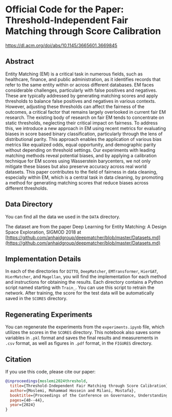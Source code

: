 # Official Code for the Paper: Threshold-Independent Fair Matching through Score Calibration
https://dl.acm.org/doi/abs/10.1145/3665601.3669845

## Abstract
Entity Matching (EM) is a critical task in numerous fields, such as healthcare, finance, and public administration, as it identifies records that refer to the same entity within or across different databases. EM faces considerable challenges, particularly with false positives and negatives. These are typically addressed by generating matching scores and apply thresholds to balance false positives and negatives in various contexts. However, adjusting these thresholds can affect the fairness of the outcomes, a critical factor that remains largely overlooked in current fair EM research. The existing body of research on fair EM tends to concentrate on static thresholds, neglecting their critical impact on fairness. To address this, we introduce a new approach in EM using recent metrics for evaluating biases in score based binary classification, particularly through the lens of distributional parity. This approach enables the application of various bias metrics like equalized odds, equal opportunity, and demographic parity without depending on threshold settings. Our experiments with leading matching methods reveal potential biases, and by applying a calibration technique for EM scores using Wasserstein barycenters, we not only mitigate these biases but also preserve accuracy across real world datasets. This paper contributes to the field of fairness in data cleaning, especially within EM, which is a central task in data cleaning, by promoting a method for generating matching scores that reduce biases across different thresholds.

## Data Directory

You can find all the data we used in the `DATA` directory.

The dataset are from the paper Deep Learning for Entity Matching: A Design Space Exploration, SIGMOD 2018 at [https://github.com/anhaidgroup/deepmatcher/blob/master/Datasets.md](https://github.com/anhaidgroup/deepmatcher/blob/master/Datasets.md)

## Implementation Details

In each of the directories for `DITTO`, `DeepMatcher`, `EMTransformer`, `HierGAT`, `HierMatcher`, and `Magellan`, you will find the implementation for each method and instructions for obtaining the results. Each directory contains a Python script named starting with `Train_`. You can use this script to retrain the network. After training, the score for the test data will be automatically saved in the `SCORES` directory.

## Regenerating Experiments

You can regenerate the experiments from the `experiments.ipynb` file, which utilizes the scores in the `SCORES` directory. This notebook also saves some variables in `.pkl` format and saves the final results and measurements in `.csv` format, as well as figures in `.pdf` format, in the `FIGURES` directory.

## Citation

If you use this code, please cite our paper:

```bibtex
@inproceedings{moslemi2024threshold,
  title={Threshold-Independent Fair Matching through Score Calibration},
  author={Moslemi, Mohammad Hossein and Milani, Mostafa},
  booktitle={Proceedings of the Conference on Governance, Understanding and Integration of Data for Effective and Responsible AI},
  pages={40--44},
  year={2024}
}
